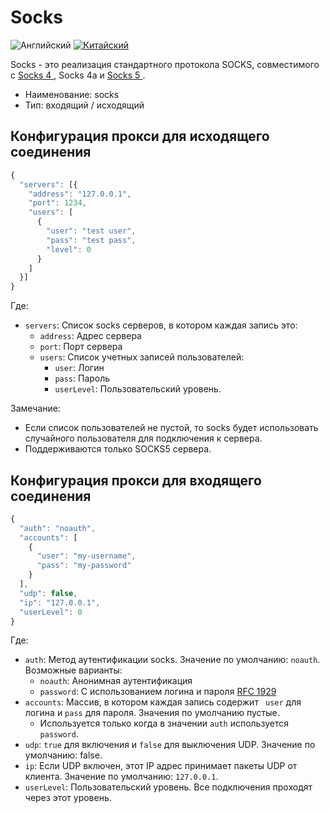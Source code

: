 # Socks

![Английский](../../resources/englishc.svg) [![Китайский](../../resources/chinese.svg)](https://www.v2ray.com/chapter_02/protocols/socks.html)

Socks - это реализация стандартного протокола SOCKS, совместимого с [ Socks 4 ](http://ftp.icm.edu.pl/packages/socks/socks4/SOCKS4.protocol), Socks 4а и [ Socks 5 ](http://ftp.icm.edu.pl/packages/socks/socks4/SOCKS4.protocol).

* Наименование: socks
* Тип: входящий / исходящий

## Конфигурация прокси для исходящего соединения

```javascript
{
  "servers": [{
    "address": "127.0.0.1",
    "port": 1234,
    "users": [
      {
        "user": "test user",
        "pass": "test pass",
        "level": 0
      }
    ]
  }]
}
```

Где:

* `servers`: Список socks серверов, в котором каждая запись это: 
  * `address`: Адрес сервера
  * `port`: Порт сервера
  * `users`: Список учетных записей пользователей: 
    * `user`: Логин
    * `pass`: Пароль
    * ` userLevel `: Пользовательский уровень.

Замечание:

* Если список пользователей не пустой, то socks будет использовать случайного пользователя для подключения к сервера.
* Поддерживаются только SOCKS5 сервера.

## Конфигурация прокси для входящего соединения

```javascript
{
  "auth": "noauth",
  "accounts": [
    {
      "user": "my-username",
      "pass": "my-password"
    }
  ],
  "udp": false,
  "ip": "127.0.0.1",
  "userLevel": 0
}
```

Где:

* `auth`: Метод аутентификации socks. Значение по умолчанию: `noauth`. Возможные варианты: 
  * `noauth`: Анонимная аутентификация
  * `password`: С использованием логина и пароля [RFC 1929](https://tools.ietf.org/html/rfc1929)
* `accounts`: Массив, в котором каждая запись содержит ` user` для логина и ` pass ` для пароля. Значения по умолчанию пустые. 
  * Используется только когда в значении `auth` используется `password`.
* `udp`: `true` для включения и `false` для выключения UDP. Значение по умолчанию: false.
* `ip`: Если UDP включен, этот IP адрес принимает пакеты UDP от клиента. Значение по умолчанию: `127.0.0.1`.
* ` userLevel `: Пользовательский уровень. Все подключения проходят через этот уровень.